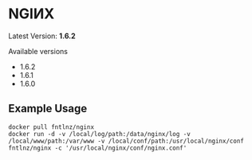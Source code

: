 # NGIИX
Latest Version: **1.6.2**

Available versions
- 1.6.2
- 1.6.1
- 1.6.0

## Example Usage

```
docker pull fntlnz/nginx
docker run -d -v /local/log/path:/data/nginx/log -v /local/www/path:/var/www -v /local/conf/path:/usr/local/nginx/conf fntlnz/nginx -c '/usr/local/nginx/conf/nginx.conf'
```
